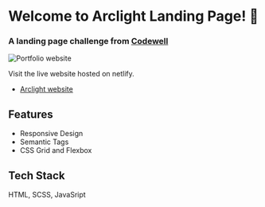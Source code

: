 # Welcome to Arclight Landing Page! 👋

### A landing page challenge from [Codewell](https://codewell.cc)

![Portfolio website](https://user-images.githubusercontent.com/63976985/227150857-8c8aa965-c5ea-418b-a5de-78efa8ce51c9.png)

Visit the live website hosted on netlify.

- [Arclight website](https://codewellarclight.netlify.app/)

## Features

- Responsive Design
- Semantic Tags
- CSS Grid and Flexbox

## Tech Stack

HTML, SCSS, JavaSript
